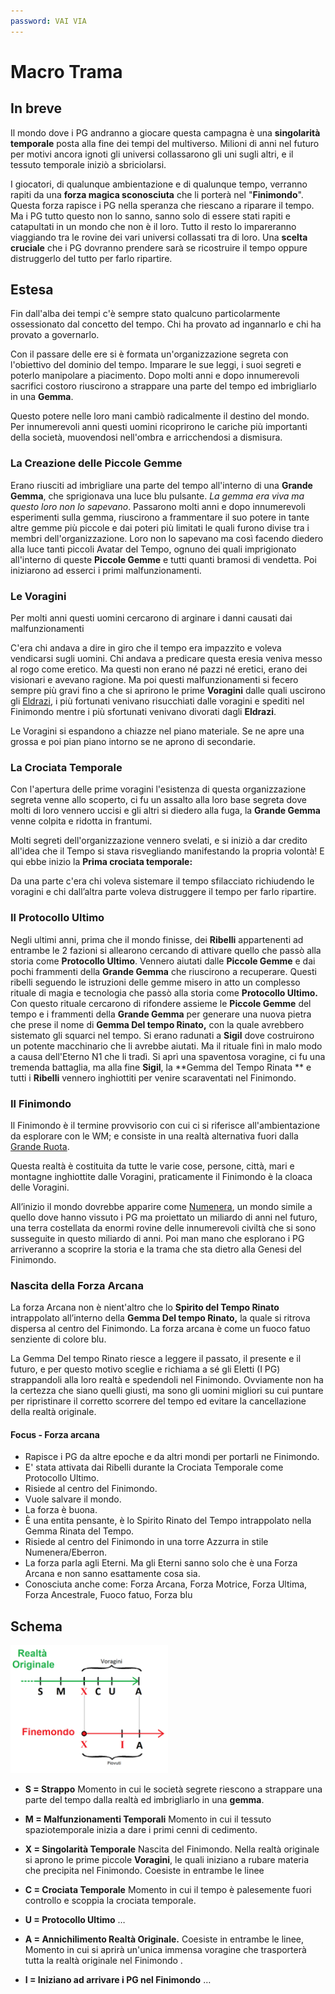 ```yaml
---
password: VAI VIA
---
```


# Macro Trama

## In breve

Il mondo dove i PG andranno a giocare questa campagna è una **singolarità temporale** posta alla fine dei tempi del multiverso. Milioni di anni nel futuro per motivi ancora ignoti gli universi collassarono gli uni sugli altri, e il tessuto temporale iniziò a sbriciolarsi.

I giocatori, di qualunque ambientazione e di qualunque tempo, verranno rapiti da una **forza magica sconosciuta** che li porterà nel "**Finimondo**". Questa forza rapisce i PG nella speranza che riescano a riparare il tempo. Ma i PG tutto questo non lo sanno, sanno solo di essere stati rapiti e catapultati in un mondo che non è il loro. Tutto il resto lo impareranno viaggiando tra le rovine dei vari universi collassati tra di loro. Una **scelta cruciale** che i PG dovranno prendere sarà se ricostruire il tempo oppure distruggerlo del tutto per farlo ripartire.

## Estesa

Fin dall'alba dei tempi c'è sempre stato qualcuno particolarmente ossessionato dal concetto del tempo. Chi ha provato ad ingannarlo e chi ha provato a governarlo.

Con il passare delle ere si è formata un'organizzazione segreta con l'obiettivo del dominio del tempo. Imparare le sue leggi, i suoi segreti e poterlo manipolare a piacimento. Dopo molti anni e dopo innumerevoli sacrifici costoro riuscirono a strappare una parte del tempo ed imbrigliarlo in una **Gemma**.

Questo potere nelle loro mani cambiò radicalmente il destino del mondo. Per innumerevoli anni questi uomini ricoprirono le cariche più importanti della società, muovendosi nell'ombra e arricchendosi a dismisura.

### La Creazione delle Piccole Gemme

Erano riusciti ad imbrigliare una parte del tempo all'interno di una **Grande Gemma**, che sprigionava una luce blu pulsante. *La gemma era viva ma questo loro non lo sapevano*. Passarono molti anni e dopo innumerevoli esperimenti sulla gemma, riuscirono a frammentare il suo potere in tante altre gemme più piccole e dai poteri più limitati le quali furono divise tra i membri dell'organizzazione. Loro non lo sapevano ma così facendo diedero alla luce tanti piccoli Avatar del Tempo, ognuno dei quali imprigionato all'interno di queste **Piccole Gemme** e tutti quanti bramosi di vendetta. Poi iniziarono ad esserci i primi malfunzionamenti.

### Le Voragini

Per molti anni questi uomini cercarono di arginare i danni causati dai malfunzionamenti

C'era chi andava a dire in giro che il tempo era impazzito e voleva vendicarsi sugli uomini. Chi andava a predicare questa eresia veniva messo al rogo come eretico. Ma questi non erano né pazzi né eretici, erano dei visionari e avevano ragione. Ma poi questi malfunzionamenti si fecero sempre più gravi fino a che si aprirono le prime **Voragini** dalle quali uscirono gli [Eldrazi](https://www.google.com/search?q=Eldrazi&rlz=1C1CHBF_itIT918IT919&sxsrf=ALiCzsY7VoLvcjkYTRtYVwA5f8qgPm1qfA:1660120882981&source=lnms&tbm=isch&sa=X&ved=2ahUKEwi5hY6c8Lv5AhVEiv0HHbNMBywQ_AUoAXoECAIQAw&biw=1366&bih=625&dpr=1), i più fortunati venivano risucchiati dalle voragini e spediti nel Finimondo mentre i più sfortunati venivano divorati dagli **Eldrazi**.

Le Voragini si espandono a chiazze nel piano materiale. Se ne apre una grossa e poi pian piano intorno se ne aprono di secondarie.

### La Crociata Temporale

Con l'apertura delle prime voragini l'esistenza di questa organizzazione segreta venne allo scoperto, ci fu un assalto alla loro base segreta dove molti di loro vennero uccisi e gli altri si diedero alla fuga, la **Grande Gemma** venne colpita e ridotta in frantumi.

Molti segreti dell'organizzazione vennero svelati, e si iniziò a dar credito all'idea che il Tempo si stava risvegliando manifestando la propria volontà! E qui ebbe inizio la **Prima crociata temporale:**

Da una parte c'era chi voleva sistemare il tempo sfilacciato richiudendo le voragini e chi dall’altra parte voleva distruggere il tempo per farlo ripartire.

### Il Protocollo Ultimo

Negli ultimi anni, prima che il mondo finisse, dei **Ribelli** appartenenti ad entrambe le 2 fazioni si allearono cercando di attivare quello che passò alla storia come **Protocollo Ultimo**. Vennero aiutati dalle **Piccole Gemme** e dai pochi frammenti della **Grande Gemma** che riuscirono a recuperare. Questi ribelli seguendo le istruzioni delle gemme misero in atto un complesso rituale di magia e tecnologia che passò alla storia come **Protocollo Ultimo.** Con questo rituale cercarono di rifondere assieme le **Piccole Gemme** del tempo e i frammenti della **Grande Gemma** per generare una nuova pietra che prese il nome di **Gemma Del tempo Rinato,** con la quale avrebbero sistemato gli squarci nel tempo. Si erano radunati a **Sigil** dove costruirono un potente macchinario che li avrebbe aiutati. Ma il rituale finì in malo modo a causa dell'Eterno N1 che li tradì. Si aprì una spaventosa voragine, ci fu una tremenda battaglia, ma alla fine **Sigil**, la **Gemma del Tempo Rinata
** e tutti i **Ribelli** vennero inghiottiti per venire scaraventati nel Finimondo.

### Il Finimondo

Il Finimondo è il termine provvisorio con cui ci si riferisce all'ambientazione da esplorare con le WM; e consiste in una realtà alternativa fuori dalla [Grande Ruota](https://dungeonsanddragons.fandom.com/it/wiki/Multiverso).

Questa realtà è costituita da tutte le varie cose, persone, città, mari e montagne inghiottite dalle Voragini, praticamente il Finimondo è la cloaca delle Voragini.

All’inizio il mondo dovrebbe apparire come [Numenera](https://it.wikipedia.org/wiki/Numenera), un mondo simile a quello dove hanno vissuto i PG ma proiettato un miliardo di anni nel futuro, una terra costellata da enormi rovine delle innumerevoli civiltà che si sono susseguite in questo miliardo di anni. Poi man mano che esplorano i PG arriveranno a scoprire la storia e la trama che sta dietro alla Genesi del Finimondo.

### Nascita della Forza Arcana

La forza Arcana non è nient'altro che lo **Spirito del Tempo Rinato** intrappolato all’interno della **Gemma Del tempo Rinato,** la quale si ritrova dispersa al centro del Finimondo. La forza arcana è come un fuoco fatuo senziente di colore blu.

La Gemma Del tempo Rinato riesce a leggere il passato, il presente e il futuro, e per questo motivo sceglie e richiama a sé gli Eletti (I PG) strappandoli alla loro realtà e spedendoli nel Finimondo. Ovviamente non ha la certezza che siano quelli giusti, ma sono gli uomini migliori su cui puntare per ripristinare il corretto scorrere del tempo ed evitare la cancellazione della realtà originale.

#### Focus - Forza arcana

- Rapisce i PG da altre epoche e da altri mondi per portarli ne Finimondo.
- E' stata attivata dai Ribelli durante la Crociata Temporale come Protocollo Ultimo.
- Risiede al centro del Finimondo.
- Vuole salvare il mondo.
- La forza è buona.
- È una entita pensante, è lo Spirito Rinato del Tempo intrappolato nella Gemma Rinata del Tempo.
- Risiede al centro del Finimondo in una torre Azzurra in stile Numenera/Eberron.
- La forza parla agli Eterni. Ma gli Eterni sanno solo che è una Forza Arcana e non sanno esattamente cosa sia.
- Conosciuta anche come: Forza Arcana, Forza Motrice, Forza Ultima, Forza Ancestrale, Fuoco fatuo, Forza blu

## Schema

<img src="../../../img/timeline.png" width="50%"/>

- **S = Strappo**
  Momento in cui le società segrete riescono a strappare una parte del tempo dalla realtà ed imbrigliarlo in una
  **gemma**.

- **M = Malfunzionamenti Temporali**
  Momento in cui il tessuto spaziotemporale inizia a dare i primi cenni di cedimento.

- **X = Singolarità Temporale**
  Nascita del Finimondo. Nella realtà originale si aprono le prime piccole **Voragini**, le quali iniziano a rubare materia che precipita nel Finimondo. Coesiste in entrambe le linee

- **C = Crociata Temporale**
  Momento in cui il tempo è palesemente fuori controllo e scoppia la crociata temporale.

- **U = Protocollo Ultimo**
  …

- **A = Annichilimento Realtà Originale.**
  Coesiste in entrambe le linee, Momento in cui si aprirà un'unica immensa voragine che trasporterà tutta la realtà originale nel Finimondo .

- **I = Iniziano ad arrivare i PG nel Finimondo**
  …
